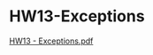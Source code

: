 # HW13-Exceptions
[HW13 - Exceptions.pdf](https://github.com/campjake/HW13-Exceptions/files/10000019/HW13.-.Exceptions.1.pdf)

